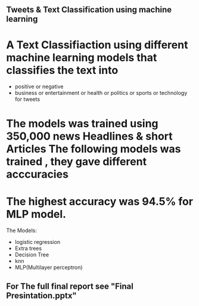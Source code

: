 ## Tweets & Text Classification using machine learning
# A Text Classifiaction using different machine learning models that classifies the text into 
* positive or negative
* business or  entertainment or health or politics or sports or technology for tweets
# The models was trained using 350,000 news Headlines & short Articles The following models was trained , they gave different acccuracies
# The highest accuracy was 94.5% for MLP model.
The Models:
* logistic regression
* Extra trees
* Decision Tree
* knn
* MLP(Multilayer perceptron)
## For The full final report see "Final Presintation.pptx" 
